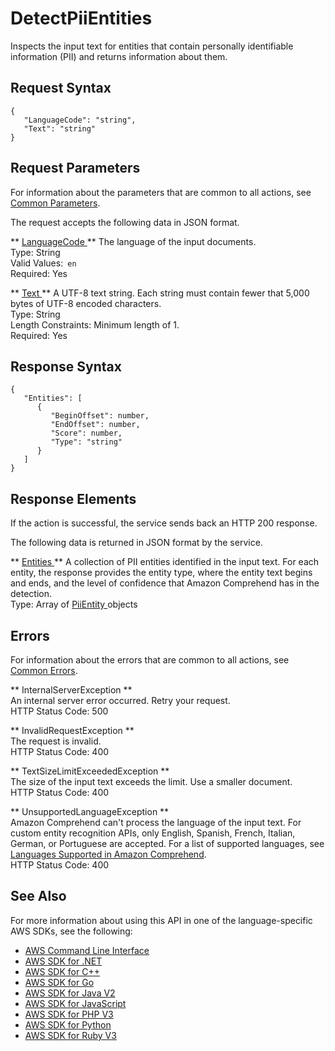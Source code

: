 # DetectPiiEntities<a name="API_DetectPiiEntities"></a>

Inspects the input text for entities that contain personally identifiable information \(PII\) and returns information about them\.

## Request Syntax<a name="API_DetectPiiEntities_RequestSyntax"></a>

```
{
   "LanguageCode": "string",
   "Text": "string"
}
```

## Request Parameters<a name="API_DetectPiiEntities_RequestParameters"></a>

For information about the parameters that are common to all actions, see [Common Parameters](CommonParameters.md)\.

The request accepts the following data in JSON format\.

 ** [ LanguageCode ](#API_DetectPiiEntities_RequestSyntax) **   <a name="comprehend-DetectPiiEntities-request-LanguageCode"></a>
The language of the input documents\.  
Type: String  
Valid Values:` en`   
Required: Yes

 ** [ Text ](#API_DetectPiiEntities_RequestSyntax) **   <a name="comprehend-DetectPiiEntities-request-Text"></a>
A UTF\-8 text string\. Each string must contain fewer that 5,000 bytes of UTF\-8 encoded characters\.  
Type: String  
Length Constraints: Minimum length of 1\.  
Required: Yes

## Response Syntax<a name="API_DetectPiiEntities_ResponseSyntax"></a>

```
{
   "Entities": [ 
      { 
         "BeginOffset": number,
         "EndOffset": number,
         "Score": number,
         "Type": "string"
      }
   ]
}
```

## Response Elements<a name="API_DetectPiiEntities_ResponseElements"></a>

If the action is successful, the service sends back an HTTP 200 response\.

The following data is returned in JSON format by the service\.

 ** [ Entities ](#API_DetectPiiEntities_ResponseSyntax) **   <a name="comprehend-DetectPiiEntities-response-Entities"></a>
A collection of PII entities identified in the input text\. For each entity, the response provides the entity type, where the entity text begins and ends, and the level of confidence that Amazon Comprehend has in the detection\.  
Type: Array of [ PiiEntity ](API_PiiEntity.md) objects

## Errors<a name="API_DetectPiiEntities_Errors"></a>

For information about the errors that are common to all actions, see [Common Errors](CommonErrors.md)\.

 ** InternalServerException **   
An internal server error occurred\. Retry your request\.  
HTTP Status Code: 500

 ** InvalidRequestException **   
The request is invalid\.  
HTTP Status Code: 400

 ** TextSizeLimitExceededException **   
The size of the input text exceeds the limit\. Use a smaller document\.  
HTTP Status Code: 400

 ** UnsupportedLanguageException **   
Amazon Comprehend can't process the language of the input text\. For custom entity recognition APIs, only English, Spanish, French, Italian, German, or Portuguese are accepted\. For a list of supported languages, see [Languages Supported in Amazon Comprehend](supported-languages.md)\.   
HTTP Status Code: 400

## See Also<a name="API_DetectPiiEntities_SeeAlso"></a>

For more information about using this API in one of the language\-specific AWS SDKs, see the following:
+  [ AWS Command Line Interface](https://docs.aws.amazon.com/goto/aws-cli/comprehend-2017-11-27/DetectPiiEntities) 
+  [ AWS SDK for \.NET](https://docs.aws.amazon.com/goto/DotNetSDKV3/comprehend-2017-11-27/DetectPiiEntities) 
+  [ AWS SDK for C\+\+](https://docs.aws.amazon.com/goto/SdkForCpp/comprehend-2017-11-27/DetectPiiEntities) 
+  [ AWS SDK for Go](https://docs.aws.amazon.com/goto/SdkForGoV1/comprehend-2017-11-27/DetectPiiEntities) 
+  [ AWS SDK for Java V2](https://docs.aws.amazon.com/goto/SdkForJavaV2/comprehend-2017-11-27/DetectPiiEntities) 
+  [ AWS SDK for JavaScript](https://docs.aws.amazon.com/goto/AWSJavaScriptSDK/comprehend-2017-11-27/DetectPiiEntities) 
+  [ AWS SDK for PHP V3](https://docs.aws.amazon.com/goto/SdkForPHPV3/comprehend-2017-11-27/DetectPiiEntities) 
+  [ AWS SDK for Python](https://docs.aws.amazon.com/goto/boto3/comprehend-2017-11-27/DetectPiiEntities) 
+  [ AWS SDK for Ruby V3](https://docs.aws.amazon.com/goto/SdkForRubyV3/comprehend-2017-11-27/DetectPiiEntities) 